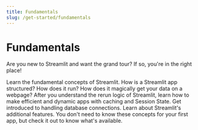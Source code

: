 ```yaml
---
title: Fundamentals
slug: /get-started/fundamentals
---
```


# Fundamentals

Are you new to Streamlit and want the grand tour? If so, you're in the right place!

<InlineCalloutContainer>
    <InlineCallout
        color="orange-70"
        icon="description"
        bold="Main concepts."
        href="/get-started/fundamentals/main-concepts"
    >Learn the fundamental concepts of Streamlit. How is a Streamlit app structured? How does it run? How does it magically get your data on a webpage?</InlineCallout>
    <InlineCallout
        color="orange-70"
        icon="description"
        bold="Advanced concepts."
        href="/get-started/fundamentals/advanced-concepts"
    >After you understand the rerun logic of Streamlit, learn how to make efficient and dynamic apps with caching and Session State. Get introduced to handling database connections.</InlineCallout>
    <InlineCallout
        color="orange-70"
        icon="description"
        bold="Additional features."
        href="/get-started/fundamentals/additional-features"
    >Learn about Streamlit's additional features. You don't need to know these concepts for your first app, but check it out to know what's available.</InlineCallout>
</InlineCalloutContainer>
